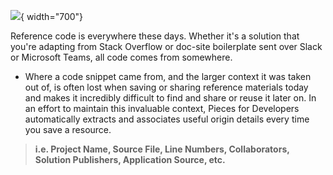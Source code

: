 [//]: # (title: Context Awareness Engine and Origin Details)

![](SNIPPET_CONTEXT_VIEW.png){ width="700"}

Reference code is everywhere these days. Whether it's a solution that you're adapting from Stack Overflow or doc-site boilerplate sent over Slack or Microsoft Teams, all code comes from somewhere.
- Where a code snippet came from, and the larger context it was taken out of, is often lost when saving or sharing reference materials today and makes it incredibly difficult to find and share or reuse it later on.
In an effort to maintain this invaluable context, Pieces for Developers automatically extracts and associates useful origin details every time you save a resource.

> **i.e. Project Name, Source File, Line Numbers, Collaborators, Solution Publishers, Application Source, etc.**